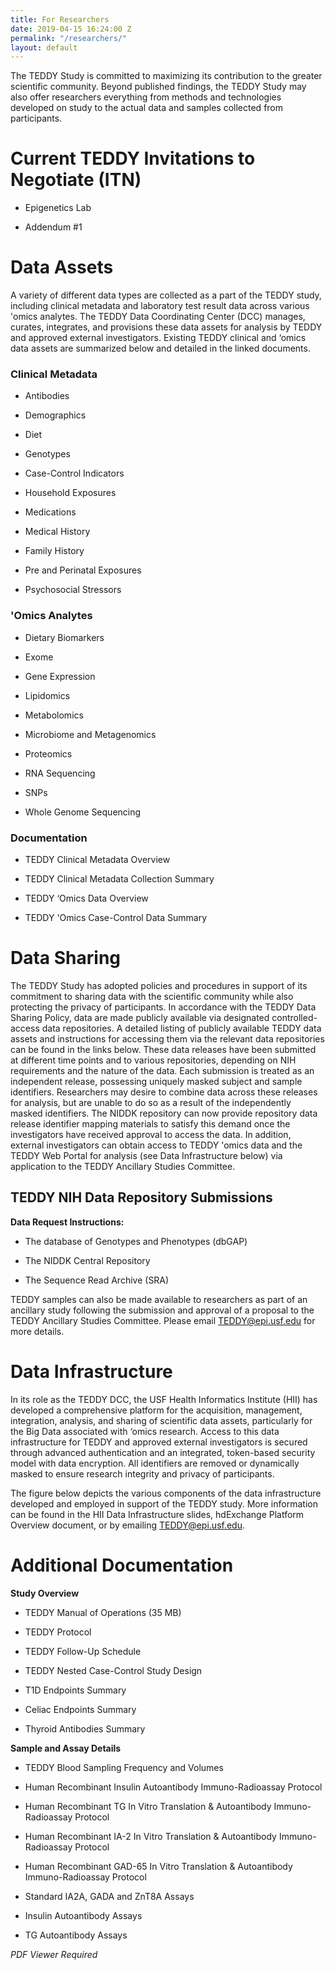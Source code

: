 ```yaml
---
title: For Researchers
date: 2019-04-15 16:24:00 Z
permalink: "/researchers/"
layout: default
---
```


The TEDDY Study is committed to maximizing its contribution to the greater scientific community. Beyond published findings, the TEDDY Study may also offer researchers everything from methods and technologies developed on study to the actual data and samples collected from participants.

# Current TEDDY Invitations to Negotiate (ITN)

* Epigenetics Lab

* Addendum #1

# Data Assets

A variety of different data types are collected as a part of the TEDDY study, including clinical metadata and laboratory test result data across various 'omics analytes. The TEDDY Data Coordinating Center (DCC) manages, curates, integrates, and provisions these data assets
for analysis by TEDDY and approved external investigators. Existing TEDDY clinical and ‘omics data assets are summarized below and detailed in the linked documents.

### Clinical Metadata

* Antibodies

* Demographics

* Diet

* Genotypes

* Case-Control Indicators

* Household Exposures

* Medications

* Medical History

* Family History

* Pre and Perinatal Exposures

* Psychosocial Stressors

### 'Omics Analytes

* Dietary Biomarkers

* Exome

* Gene Expression

* Lipidomics

* Metabolomics

* Microbiome and Metagenomics

* Proteomics

* RNA Sequencing

* SNPs

* Whole Genome Sequencing

### Documentation

* TEDDY Clinical Metadata Overview

* TEDDY Clinical Metadata Collection Summary

* TEDDY ‘Omics Data Overview

* TEDDY 'Omics Case-Control Data Summary

# Data Sharing

The TEDDY Study has adopted policies and procedures in support of its
commitment to sharing data with the scientific community while also protecting
the privacy of participants. In accordance with the TEDDY Data Sharing Policy,
data are made publicly available via designated controlled-access data
repositories. A detailed listing of publicly available TEDDY data assets and
instructions for accessing them via the relevant data repositories can be
found in the links below. These data releases have been submitted at different
time points and to various repositories, depending on NIH requirements and the
nature of the data. Each submission is treated as an independent release,
possessing uniquely masked subject and sample identifiers. Researchers may
desire to combine data across these releases for analysis, but are unable to
do so as a result of the independently masked identifiers. The NIDDK
repository can now provide repository data release identifier mapping
materials to satisfy this demand once the investigators have received approval
to access the data. In addition, external investigators can obtain access to
TEDDY 'omics data and the TEDDY Web Portal for analysis (see Data
Infrastructure below) via application to the TEDDY Ancillary Studies
Committee.

## TEDDY NIH Data Repository Submissions

**Data Request Instructions:**

* The database of Genotypes and Phenotypes (dbGAP)

* The NIDDK Central Repository

* The Sequence Read Archive (SRA)

TEDDY samples can also be made available to researchers as part of an
ancillary study following the submission and approval of a proposal to the
TEDDY Ancillary Studies Committee. Please email TEDDY@epi.usf.edu for more
details.

# Data Infrastructure

In its role as the TEDDY DCC, the USF Health Informatics Institute (HII) has
developed a comprehensive platform for the acquisition, management,
integration, analysis, and sharing of scientific data assets, particularly for
the Big Data associated with ‘omics research. Access to this data
infrastructure for TEDDY and approved external investigators is secured
through advanced authentication and an integrated, token-based security model
with data encryption. All identifiers are removed or dynamically masked to
ensure research integrity and privacy of participants.

The figure below depicts the various components of the data infrastructure
developed and employed in support of the TEDDY study. More information can be
found in the HII Data Infrastructure slides, hdExchange Platform Overview
document, or by emailing TEDDY@epi.usf.edu.

# Additional Documentation

**Study Overview**

* TEDDY Manual of Operations (35 MB)

* TEDDY Protocol

* TEDDY Follow-Up Schedule

* TEDDY Nested Case-Control Study Design

* T1D Endpoints Summary

* Celiac Endpoints Summary

* Thyroid Antibodies Summary

**Sample and Assay Details**

* TEDDY Blood Sampling Frequency and Volumes

* Human Recombinant Insulin Autoantibody Immuno-Radioassay Protocol

* Human Recombinant TG In Vitro Translation & Autoantibody Immuno-Radioassay
  Protocol

* Human Recombinant IA-2 In Vitro Translation & Autoantibody Immuno-Radioassay
  Protocol

* Human Recombinant GAD-65 In Vitro Translation & Autoantibody
  Immuno-Radioassay Protocol

* Standard IA2A, GADA and ZnT8A Assays

* Insulin Autoantibody Assays

* TG Autoantibody Assays

*PDF Viewer Required*
